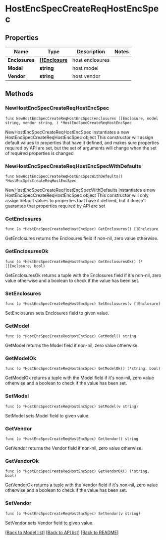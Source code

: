 # HostEncSpecCreateReqHostEncSpec

## Properties

Name | Type | Description | Notes
------------ | ------------- | ------------- | -------------
**Enclosures** | [**[]Enclosure**](Enclosure.md) | host enclosures | 
**Model** | **string** | host model | 
**Vendor** | **string** | host vendor | 

## Methods

### NewHostEncSpecCreateReqHostEncSpec

`func NewHostEncSpecCreateReqHostEncSpec(enclosures []Enclosure, model string, vendor string, ) *HostEncSpecCreateReqHostEncSpec`

NewHostEncSpecCreateReqHostEncSpec instantiates a new HostEncSpecCreateReqHostEncSpec object
This constructor will assign default values to properties that have it defined,
and makes sure properties required by API are set, but the set of arguments
will change when the set of required properties is changed

### NewHostEncSpecCreateReqHostEncSpecWithDefaults

`func NewHostEncSpecCreateReqHostEncSpecWithDefaults() *HostEncSpecCreateReqHostEncSpec`

NewHostEncSpecCreateReqHostEncSpecWithDefaults instantiates a new HostEncSpecCreateReqHostEncSpec object
This constructor will only assign default values to properties that have it defined,
but it doesn't guarantee that properties required by API are set

### GetEnclosures

`func (o *HostEncSpecCreateReqHostEncSpec) GetEnclosures() []Enclosure`

GetEnclosures returns the Enclosures field if non-nil, zero value otherwise.

### GetEnclosuresOk

`func (o *HostEncSpecCreateReqHostEncSpec) GetEnclosuresOk() (*[]Enclosure, bool)`

GetEnclosuresOk returns a tuple with the Enclosures field if it's non-nil, zero value otherwise
and a boolean to check if the value has been set.

### SetEnclosures

`func (o *HostEncSpecCreateReqHostEncSpec) SetEnclosures(v []Enclosure)`

SetEnclosures sets Enclosures field to given value.


### GetModel

`func (o *HostEncSpecCreateReqHostEncSpec) GetModel() string`

GetModel returns the Model field if non-nil, zero value otherwise.

### GetModelOk

`func (o *HostEncSpecCreateReqHostEncSpec) GetModelOk() (*string, bool)`

GetModelOk returns a tuple with the Model field if it's non-nil, zero value otherwise
and a boolean to check if the value has been set.

### SetModel

`func (o *HostEncSpecCreateReqHostEncSpec) SetModel(v string)`

SetModel sets Model field to given value.


### GetVendor

`func (o *HostEncSpecCreateReqHostEncSpec) GetVendor() string`

GetVendor returns the Vendor field if non-nil, zero value otherwise.

### GetVendorOk

`func (o *HostEncSpecCreateReqHostEncSpec) GetVendorOk() (*string, bool)`

GetVendorOk returns a tuple with the Vendor field if it's non-nil, zero value otherwise
and a boolean to check if the value has been set.

### SetVendor

`func (o *HostEncSpecCreateReqHostEncSpec) SetVendor(v string)`

SetVendor sets Vendor field to given value.



[[Back to Model list]](../README.md#documentation-for-models) [[Back to API list]](../README.md#documentation-for-api-endpoints) [[Back to README]](../README.md)


